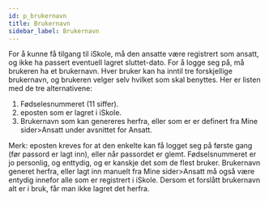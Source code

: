 ```yaml
---
id: p_brukernavn
title: Brukernavn
sidebar_label: Brukernavn
---
```

For å kunne få tilgang til iSkole, må den ansatte være registrert som ansatt, og ikke ha passert eventuell lagret sluttet-dato.
For å logge seg på, må brukeren ha et brukernavn. Hver bruker kan ha inntil tre forskjellige brukernavn, og brukeren velger selv hvilket som skal benyttes.
Her er listen med de tre alternativene:
1. Fødselesnummeret (11 siffer).
2. eposten som er lagret i iSkole.
3. Brukernavn som kan genereres herfra, eller som er er definert fra Mine sider>Ansatt under avsnittet for Ansatt.


Merk: eposten kreves for at den enkelte kan få logget seg på første gang (før passord er lagt inn), eller når passordet er glemt.
Fødselsnummeret er jo personlig, og enttydig, og er kanskje det som de flest bruker.
Brukernavn generet herfra, eller lagt inn manuelt fra Mine sider>Ansatt må også være entydig innefor alle som er registrert i iSkole. Dersom et forslått brukernavn alt er i bruk, får man ikke lagret det herfra.
